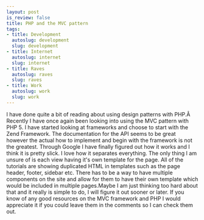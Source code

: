 ```yaml
--- 
layout: post
is_review: false
title: PHP and the MVC pattern
tags: 
- title: Development
  autoslug: development
  slug: development
- title: Internet
  autoslug: internet
  slug: internet
- title: Raves
  autoslug: raves
  slug: raves
- title: Work
  autoslug: work
  slug: work
---
```

I have done quite a bit of reading about using design patterns with PHP.Â  Recently I have once again been looking into using the MVC pattern with PHP 5.  I have started looking at frameworks and choose to start with the Zend Framework.  The documentation for the API seems to be great however the actual how to implement and begin with the framework is not the greatest.  Through Google I have finally figured out how it works and I think it is pretty slick.  I love how it separates everything.  The only thing I am unsure of is each view having it's own template for the page.  All of the tutorials are showing duplicated HTML in templates such as the page header, footer, sidebar etc.  There has to be a way to have multiple components on the site and allow for them to have their own template which would be included in multiple pages.Maybe I am just thinking too hard about that and it really is simple to do, I will figure it out sooner or later.  If you know of any good resources on the MVC framework and PHP I would appreciate it if you could leave them in the comments so I can check them out.
